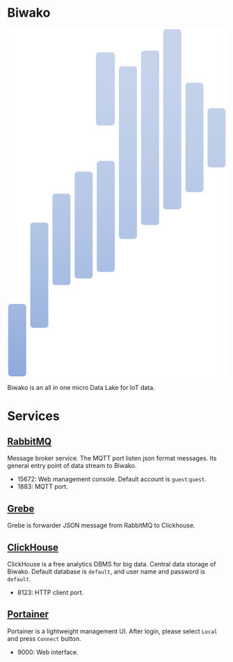 # Biwako

[![Biwako](./doc/img/biwako.svg)](https://github.com/tac0x2a/biwako)

Biwako is an all in one micro Data Lake for IoT data.


# Services

## [RabbitMQ](https://www.rabbitmq.com/)
Message broker service. The MQTT port listen json format messages. Its general entry point of data stream to Biwako.
+ 15672: Web management console. Default account is `guest`:`guest`.
+ 1883: MQTT port.

## [Grebe](https://github.com/tac0x2a/grebe)
Grebe is forwarder JSON message from RabbitMQ to Clickhouse.

## [ClickHouse](https://clickhouse.tech/)
ClickHouse is a free analytics DBMS for big data. Central data storage of Biwako.
Default database is `default`, and user name and password is `default`.
+ 8123: HTTP client port.

## [Portainer](https://www.portainer.io/)
Portainer is a lightweight management UI. After login, please select `Local` and press `Connect` button.
+ 9000: Web interface.